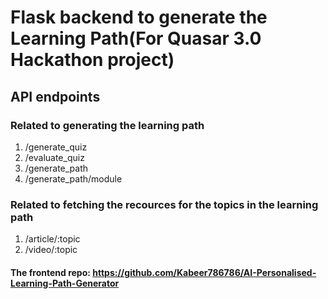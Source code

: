 # Flask backend to generate the Learning Path(For Quasar 3.0 Hackathon project)
## API endpoints
### Related to generating the learning path
1. /generate_quiz
2. /evaluate_quiz
3. /generate_path
4. /generate_path/module
### Related to fetching the recources for the topics in the learning path
1. /article/:topic
2. /video/:topic

#### The frontend repo: https://github.com/Kabeer786786/AI-Personalised-Learning-Path-Generator
